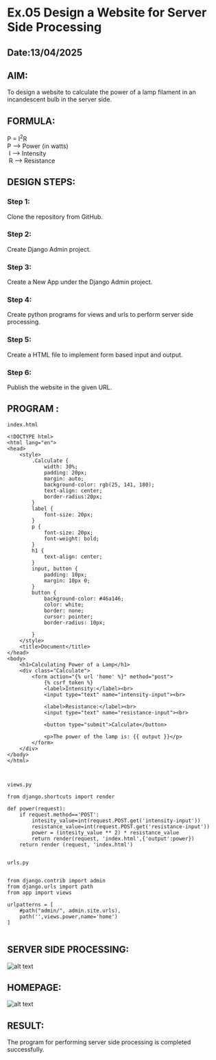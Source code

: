 # Ex.05 Design a Website for Server Side Processing
## Date:13/04/2025

## AIM:
 To design a website to calculate the power of a lamp filament in an incandescent bulb in the server side. 


## FORMULA:
P = I<sup>2</sup>R
<br> P --> Power (in watts)
<br> I --> Intensity
<br> R --> Resistance

## DESIGN STEPS:

### Step 1:
Clone the repository from GitHub.

### Step 2:
Create Django Admin project.

### Step 3:
Create a New App under the Django Admin project.

### Step 4:
Create python programs for views and urls to perform server side processing.

### Step 5:
Create a HTML file to implement form based input and output.

### Step 6:
Publish the website in the given URL.

## PROGRAM :

```
index.html

<!DOCTYPE html>
<html lang="en">
<head>
    <style>
        .Calculate {
            width: 30%;
            padding: 20px;
            margin: auto;
            background-color: rgb(25, 141, 180);
            text-align: center;
            border-radius:20px;
        }
        label {
            font-size: 20px;
        }
        p {
            font-size: 20px;
            font-weight: bold;
        }
        h1 {
            text-align: center;
        }
        input, button {
            padding: 10px;
            margin: 10px 0;
        }
        button {
            background-color: #46a146;
            color: white;
            border: none;
            cursor: pointer;
            border-radius: 10px;

        }
    </style>
    <title>Document</title>
</head>
<body>
    <h1>Calculating Power of a Lamp</h1>
    <div class="Calculate">
        <form action="{% url 'home' %}" method="post">
            {% csrf_token %}
            <label>Intensity:</label><br>
            <input type="text" name="intensity-input"><br>

            <label>Resistance:</label><br>
            <input type="text" name="resistance-input"><br>

            <button type="submit">Calculate</button>

            <p>The power of the lamp is: {{ output }}</p>
        </form>
    </div>
</body>
</html>



views.py

from django.shortcuts import render

def power(request):
    if request.method=='POST':
        intesity_value=int(request.POST.get('intensity-input'))
        resistance_value=int(request.POST.get('resistance-input'))
        power = (intesity_value ** 2) * resistance_value
        return render(request, 'index.html',{'output':power})
    return render (request, 'index.html')


urls.py


from django.contrib import admin
from django.urls import path
from app import views

urlpatterns = [
    #path("admin/", admin.site.urls),
    path('',views.power,name='home')
]


```


## SERVER SIDE PROCESSING:

![alt text](2.png)
## HOMEPAGE:

![alt text](1.png)
## RESULT:
The program for performing server side processing is completed successfully.
